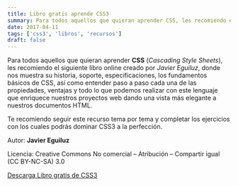```yaml
---
title: Libro gratis aprende CSS3
summary: Para todos aquellos que quieran aprender CSS, les recomiendo el siguiente libro online creado por Javier Eguiluz
date: 2017-04-11
tags: ['css3', 'libros', 'recursos']
draft: false
---
```


Para todos aquellos que quieran aprender **CSS** (_Cascading Style Sheets_), les recomiendo el siguiente libro online creado por _Javier Eguiluz_, donde nos muestra su historia, soporte, especificaciones, los fundamentos básicos de CSS, así como entender paso a paso cada una de las propiedades, ventajas y todo lo que podemos realizar con este lenguaje que enriquece nuestros proyectos web dando una vista más elegante a nuestros documentos HTML.

Te recomiendo seguir este recurso tema por tema y completar los ejercicios con los cuales podrás dominar CSS3 a la perfección.

Autor: **Javier Eguiluz**

Licencia: Creative Commons No comercial – Atribución – Compartir igual (CC BY-NC-SA) 3.0

[Descarga Libro gratis de CSS3](http://librosweb.es/libro/css/)
